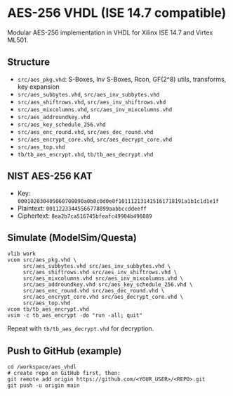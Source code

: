 # AES-256 VHDL (ISE 14.7 compatible)

Modular AES-256 implementation in VHDL for Xilinx ISE 14.7 and Virtex ML501.

## Structure
- `src/aes_pkg.vhd`: S-Boxes, Inv S-Boxes, Rcon, GF(2^8) utils, transforms, key expansion
- `src/aes_subbytes.vhd`, `src/aes_inv_subbytes.vhd`
- `src/aes_shiftrows.vhd`, `src/aes_inv_shiftrows.vhd`
- `src/aes_mixcolumns.vhd`, `src/aes_inv_mixcolumns.vhd`
- `src/aes_addroundkey.vhd`
- `src/aes_key_schedule_256.vhd`
- `src/aes_enc_round.vhd`, `src/aes_dec_round.vhd`
- `src/aes_encrypt_core.vhd`, `src/aes_decrypt_core.vhd`
- `src/aes_top.vhd`
- `tb/tb_aes_encrypt.vhd`, `tb/tb_aes_decrypt.vhd`

## NIST AES-256 KAT
- Key: `000102030405060708090a0b0c0d0e0f101112131415161718191a1b1c1d1e1f`
- Plaintext: `00112233445566778899aabbccddeeff`
- Ciphertext: `8ea2b7ca516745bfeafc49904b496089`

## Simulate (ModelSim/Questa)
```
vlib work
vcom src/aes_pkg.vhd \
     src/aes_subbytes.vhd src/aes_inv_subbytes.vhd \
     src/aes_shiftrows.vhd src/aes_inv_shiftrows.vhd \
     src/aes_mixcolumns.vhd src/aes_inv_mixcolumns.vhd \
     src/aes_addroundkey.vhd src/aes_key_schedule_256.vhd \
     src/aes_enc_round.vhd src/aes_dec_round.vhd \
     src/aes_encrypt_core.vhd src/aes_decrypt_core.vhd \
     src/aes_top.vhd
vcom tb/tb_aes_encrypt.vhd
vsim -c tb_aes_encrypt -do "run -all; quit"
```
Repeat with `tb/tb_aes_decrypt.vhd` for decryption.

## Push to GitHub (example)
```
cd /workspace/aes_vhdl
# create repo on GitHub first, then:
git remote add origin https://github.com/<YOUR_USER>/<REPO>.git
git push -u origin main
```